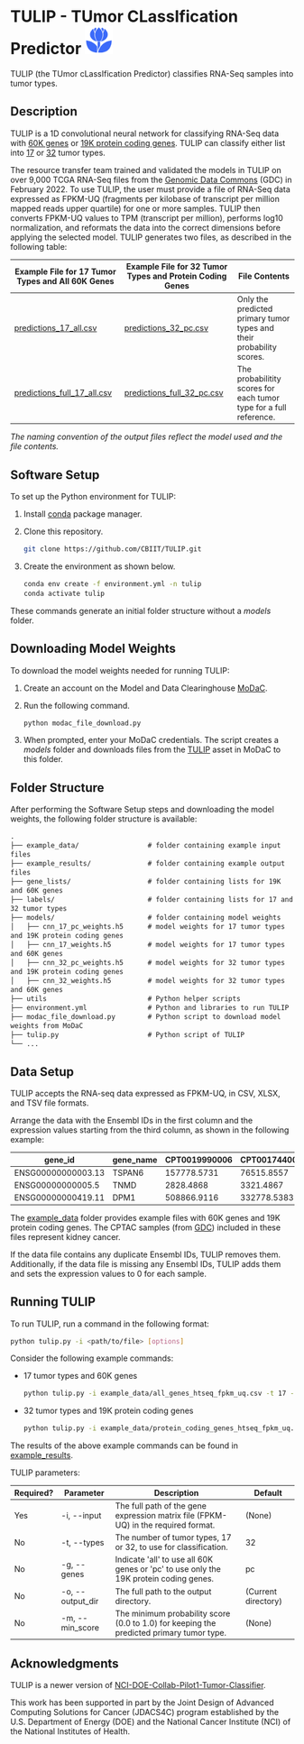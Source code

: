# TULIP - TUmor CLassIfication Predictor <img src = "images/tulip.svg" alt = "tulip" width = "50" height = "50">

TULIP (the TUmor cLassIfication Predictor) classifies RNA-Seq samples into tumor types.

## Description

TULIP is a 1D convolutional neural network for classifying RNA-Seq data with [60K genes](https://github.com/CBIIT/TULIP/blob/main/gene_lists/all_genes.txt) or [19K protein coding genes](https://github.com/CBIIT/TULIP/blob/main/gene_lists/protein_coding_genes.txt). TULIP can classify either list into [17](https://github.com/CBIIT/TULIP/blob/main/labels/17_tumors.csv) or [32](https://github.com/CBIIT/TULIP/blob/main/labels/32_tumors.csv) tumor types. 

The resource transfer team trained and validated the models in TULIP on over 9,000 TCGA RNA-Seq files from the [Genomic Data Commons](https://portal.gdc.cancer.gov/) (GDC) in February 2022. To use TULIP, the user must provide a file of RNA-Seq data expressed as FPKM-UQ (fragments per kilobase of transcript per million mapped reads upper quartile) for one or more samples. TULIP then converts FPKM-UQ values to TPM (transcript per million), performs log10 normalization, and reformats the data into the correct dimensions before applying the selected model. TULIP generates two files, as described in the following table:

| Example File for 17 Tumor Types and All 60K Genes | Example File for 32 Tumor Types and Protein Coding Genes | File Contents |
| ------------- | ------------- | ------------- |
| [predictions_17_all.csv](https://github.com/CBIIT/TULIP/blob/main/example_results/predictions_17_all.csv)  | [predictions_32_pc.csv](https://github.com/CBIIT/TULIP/blob/main/example_results/predictions_32_pc.csv)  | Only the predicted primary tumor types and their probability scores. |
| [predictions_full_17_all.csv](https://github.com/CBIIT/TULIP/blob/main/example_results/predictions_full_17_all.csv)  | [predictions_full_32_pc.csv](https://github.com/CBIIT/TULIP/blob/main/example_results/predictions_full_32_pc.csv)  | The probabilitity scores for each tumor type for a full reference. |

*The naming convention of the output files reflect the model used and the file contents.*

## Software Setup

To set up the Python environment for TULIP:
1. Install [conda](https://docs.conda.io/en/latest/) package manager. 
2. Clone this repository. 

   ```bash
   git clone https://github.com/CBIIT/TULIP.git
   ```

3. Create the environment as shown below.

   ```bash
   conda env create -f environment.yml -n tulip
   conda activate tulip
   ```

These commands generate an initial folder structure without a *models* folder. 

## Downloading Model Weights

To download the model weights needed for running TULIP:
1. Create an account on the Model and Data Clearinghouse [MoDaC](https://modac.cancer.gov). 
2. Run the following command.

   ```bash
   python modac_file_download.py
   ```
   
3. When prompted, enter your MoDaC credentials. The script creates a *models* folder and downloads files from the [TULIP](https://modac.cancer.gov/assetDetails?dme_data_id=NCI-DME-MS01-17794660) asset in MoDaC to this folder. 

## Folder Structure

After performing the Software Setup steps and downloading the model weights, the following folder structure is available:

```
.
├── example_data/                 # folder containing example input files
├── example_results/              # folder containing example output files
├── gene_lists/                   # folder containing lists for 19K and 60K genes
├── labels/                       # folder containing lists for 17 and 32 tumor types
├── models/                       # folder containing model weights
│   ├── cnn_17_pc_weights.h5      # model weights for 17 tumor types and 19K protein coding genes
│   ├── cnn_17_weights.h5         # model weights for 17 tumor types and 60K genes
│   ├── cnn_32_pc_weights.h5      # model weights for 32 tumor types and 19K protein coding genes
│   ├── cnn_32_weights.h5         # model weights for 32 tumor types and 60K genes
├── utils                         # Python helper scripts
├── environment.yml               # Python and libraries to run TULIP
├── modac_file_download.py        # Python script to download model weights from MoDaC
├── tulip.py                      # Python script of TULIP
└── ...

```

## Data Setup

TULIP accepts the RNA-seq data expressed as FPKM-UQ, in CSV, XLSX, and TSV file formats. 

Arrange the data with the Ensembl IDs in the first column and the expression values starting from the third column, as shown in the following example:

| gene_id | gene_name | CPT0019990006 | CPT0017440009 | CPT0077290006 |
| --------| ----------|----------|----------|----------|
| ENSG00000000003.13 | TSPAN6 | 157778.5731 | 76515.8557 | 205326.5947 |
| ENSG00000000005.5 | TNMD | 2828.4868 | 3321.4867 | 5517.4428 |
| ENSG00000000419.11 | DPM1 | 508866.9116 | 332778.5383 | 468852.2266 |

The [example_data](https://github.com/CBIIT/TULIP/tree/main/example_data) folder provides example files with 60K genes and 19K protein coding genes. The CPTAC samples (from [GDC](https://portal.gdc.cancer.gov/)) included in these files represent kidney cancer. 

If the data file contains any duplicate Ensembl IDs, TULIP removes them. Additionally, if the data file is missing any Ensembl IDs, TULIP adds them and sets the expression values to 0 for each sample. 

## Running TULIP

To run TULIP, run a command in the following format:

   ```bash
   python tulip.py -i <path/to/file> [options]
   ```

Consider the following example commands:

 * 17 tumor types and 60K genes
   ```bash
   python tulip.py -i example_data/all_genes_htseq_fpkm_uq.csv -t 17 -g all -o example_results/
   ```
 * 32 tumor types and 19K protein coding genes
   ```bash
   python tulip.py -i example_data/protein_coding_genes_htseq_fpkm_uq.csv -t 32 -g pc -o example_results/
   ```
The results of the above example commands can be found in [example_results](https://github.com/CBIIT/TULIP/blob/main/example_results/).

TULIP parameters:

| Required? | Parameter | Description | Default |
| ------------- | ------------- | ------------- | ------------- |
| Yes  | -i, --input | The full path of the gene expression matrix file (FPKM-UQ) in the required format.  | (None) |
| No  | -t, --types | The number of tumor types, 17 or 32, to use for classification.  | 32 |
| No  | -g, --genes | Indicate 'all' to use all 60K genes or 'pc' to use only the 19K protein coding genes. | pc |
| No  | -o, --output_dir | The full path to the output directory. | (Current directory) |
| No  | -m, --min_score | The minimum probability score (0.0 to 1.0) for keeping the predicted primary tumor type. | (None) |

## Acknowledgments

TULIP is a newer version of [NCI-DOE-Collab-Pilot1-Tumor-Classifier](https://github.com/CBIIT/NCI-DOE-Collab-Pilot1-Tumor-Classifier).

This work has been supported in part by the Joint Design of Advanced Computing Solutions for Cancer (JDACS4C) program established by the U.S. Department of Energy (DOE) and the National Cancer Institute (NCI) of the National Institutes of Health.
